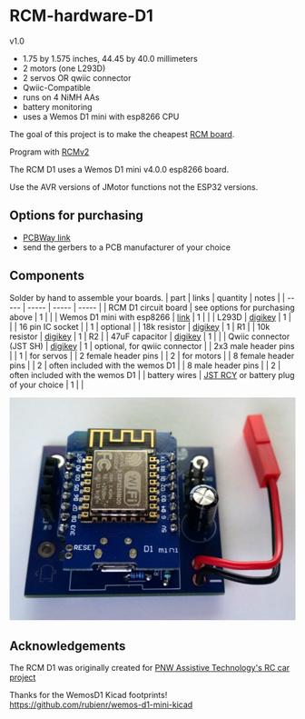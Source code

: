 # RCM-hardware-D1

v1.0

* 1.75 by 1.575 inches, 44.45 by 40.0 millimeters
* 2 motors (one L293D)
* 2 servos OR qwiic connector
* Qwiic-Compatible
* runs on 4 NiMH AAs
* battery monitoring
* uses a Wemos D1 mini with esp8266 CPU

The goal of this project is to make the cheapest [RCM board](https://github.com/rcmgames).

Program with [RCMv2](https://github.com/rcmgames/rcmv2)

The RCM D1 uses a Wemos D1 mini v4.0.0 esp8266 board. 

Use the AVR versions of JMotor functions not the ESP32 versions.

## Options for purchasing

* [PCBWay link](https://www.pcbway.com/project/shareproject/Cheap_wifi_connected_Robot_Control_Module_RCM_D1_v1_0_a19b71a2.html)
* send the gerbers to a PCB manufacturer of your choice

## Components
Solder by hand to assemble your boards.
| part | links | quantity | notes |
| ----- | ----- | ----- | ----- |
| RCM D1 circuit board | see options for purchasing above | 1 | |
| Wemos D1 mini with esp8266 | [link](https://www.wemos.cc/en/latest/d1/d1_mini.html) | 1 | |
| L293D | [digikey](https://www.digikey.com/en/products/detail/texas-instruments/L293DNE/379724) | 1 | |
| 16 pin IC socket | | 1 | optional |
| 18k resistor | [digikey](https://www.digikey.com/en/products/detail/stackpole-electronics-inc/RNMF14FTC18K0/2617300) | 1 | R1 |
| 10k resistor | [digikey](https://www.digikey.com/en/products/detail/yageo/MFR-12FTF52-10K/9133815) | 1 | R2 |
| 47uF capacitor | [digikey](https://www.digikey.com/en/products/detail/rubycon/63ZLJ47M6-3X11/3134467) | 1 | |
| Qwiic connector (JST SH) | [digikey](https://www.digikey.com/en/products/detail/jst-sales-america-inc/SM04B-SRSS-TB/926710) | 1 | optional, for qwiic connector |
| 2x3 male header pins | | 1 | for servos |
| 2 female header pins | | 2 | for motors |
| 8 female header pins | | 2 | often included with the wemos D1 |
| 8 male header pins | | 2 | often included with the wemos D1 |
| battery wires | [JST RCY](https://www.amazon.com/dp/B00Z04QFN2/) or battery plug of your choice | 1 | |

![photo of assembled board](https://github.com/RCMgames/RCM-hardware-D1/blob/4e2fc0ec890348c75a8239374bd78f8cda3d46ad/Photos/image%201.JPG)

## Acknowledgements

The RCM D1 was originally created for [PNW Assistive Technology's RC car project](https://github.com/PNW-AT/rc-car-car)

Thanks for the WemosD1 Kicad footprints! https://github.com/rubienr/wemos-d1-mini-kicad

